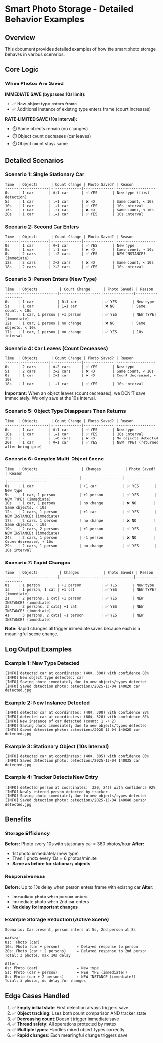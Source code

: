 # Smart Photo Storage - Detailed Behavior Examples

## Overview
This document provides detailed examples of how the smart photo storage behaves in various scenarios.

## Core Logic

### When Photos Are Saved

**IMMEDIATE SAVE (bypasses 10s limit):**
- ✅ New object type enters frame
- ✅ Additional instance of existing type enters frame (count increases)

**RATE-LIMITED SAVE (10s interval):**
- ⏱️ Same objects remain (no changes)
- ⏱️ Object count decreases (car leaves)
- ⏱️ Object count stays same

## Detailed Scenarios

### Scenario 1: Single Stationary Car
```
Time  | Objects      | Count Change | Photo Saved? | Reason
------|-------------|--------------|--------------|------------------
0s    | 1 car       | 0→1 car      | ✅ YES       | New type (first detection)
5s    | 1 car       | 1→1 car      | ❌ NO        | Same count, < 10s
10s   | 1 car       | 1→1 car      | ✅ YES       | 10s interval
15s   | 1 car       | 1→1 car      | ❌ NO        | Same count, < 10s
20s   | 1 car       | 1→1 car      | ✅ YES       | 10s interval
```

### Scenario 2: Second Car Enters
```
Time  | Objects      | Count Change | Photo Saved? | Reason
------|-------------|--------------|--------------|------------------
0s    | 1 car       | 0→1 car      | ✅ YES       | New type
5s    | 1 car       | 1→1 car      | ❌ NO        | Same count, < 10s
8s    | 2 cars      | 1→2 cars     | ✅ YES       | NEW INSTANCE! (immediate)
12s   | 2 cars      | 2→2 cars     | ❌ NO        | Same count, < 10s
18s   | 2 cars      | 2→2 cars     | ✅ YES       | 10s interval
```

### Scenario 3: Person Enters (New Type)
```
Time  | Objects          | Count Change      | Photo Saved? | Reason
------|-----------------|-------------------|--------------|------------------
0s    | 1 car           | 0→1 car           | ✅ YES       | New type
5s    | 1 car           | 1→1 car           | ❌ NO        | Same count, < 10s
7s    | 1 car, 1 person | +1 person         | ✅ YES       | NEW TYPE! (immediate)
12s   | 1 car, 1 person | no change         | ❌ NO        | Same objects, < 10s
17s   | 1 car, 1 person | no change         | ✅ YES       | 10s interval
```

### Scenario 4: Car Leaves (Count Decreases)
```
Time  | Objects      | Count Change | Photo Saved? | Reason
------|-------------|--------------|--------------|------------------
0s    | 2 cars      | 0→2 cars     | ✅ YES       | New type
5s    | 2 cars      | 2→2 cars     | ❌ NO        | Same count, < 10s
8s    | 1 car       | 2→1 car      | ❌ NO        | Count decreased, < 10s
18s   | 1 car       | 1→1 car      | ✅ YES       | 10s interval
```

**Important:** When an object leaves (count decreases), we DON'T save immediately. We only save at the 10s interval.

### Scenario 5: Object Type Disappears Then Returns
```
Time  | Objects      | Count Change | Photo Saved? | Reason
------|-------------|--------------|--------------|------------------
0s    | 1 car       | 0→1 car      | ✅ YES       | New type
10s   | 1 car       | 1→1 car      | ✅ YES       | 10s interval
15s   | -           | 1→0 cars     | ❌ NO        | No objects detected
20s   | 1 car       | 0→1 car      | ✅ YES       | NEW TYPE! (returned after being gone)
```

### Scenario 6: Complex Multi-Object Scene
```
Time  | Objects                    | Changes           | Photo Saved? | Reason
------|---------------------------|-------------------|--------------|------------------
0s    | 1 car                     | +1 car            | ✅ YES       | New type
5s    | 1 car, 1 person           | +1 person         | ✅ YES       | NEW TYPE! (immediate)
10s   | 1 car, 1 person           | no change         | ❌ NO        | Same objects, < 10s
12s   | 2 cars, 1 person          | +1 car            | ✅ YES       | NEW INSTANCE! (immediate)
17s   | 2 cars, 1 person          | no change         | ❌ NO        | Same objects, < 10s
19s   | 2 cars, 2 persons         | +1 person         | ✅ YES       | NEW INSTANCE! (immediate)
24s   | 2 cars, 1 person          | -1 person         | ❌ NO        | Count decreased, < 10s
29s   | 2 cars, 1 person          | no change         | ✅ YES       | 10s interval
```

### Scenario 7: Rapid Changes
```
Time  | Objects          | Changes           | Photo Saved? | Reason
------|-----------------|-------------------|--------------|------------------
0s    | 1 person        | +1 person         | ✅ YES       | New type
1s    | 1 person, 1 cat | +1 cat            | ✅ YES       | NEW TYPE! (immediate)
2s    | 2 persons, 1 cat| +1 person         | ✅ YES       | NEW INSTANCE! (immediate)
3s    | 2 persons, 2 cats| +1 cat           | ✅ YES       | NEW INSTANCE! (immediate)
4s    | 3 persons, 2 cats| +1 person        | ✅ YES       | NEW INSTANCE! (immediate)
```

**Note:** Rapid changes all trigger immediate saves because each is a meaningful scene change.

## Log Output Examples

### Example 1: New Type Detected
```
[INFO] detected car at coordinates: (400, 300) with confidence 85%
[INFO] New object type detected: car
[INFO] Saving photo immediately due to new objects/types detected
[INFO] Saved detection photo: detections/2025-10-04 140020 car detected.jpg
```

### Example 2: New Instance Detected
```
[INFO] detected car at coordinates: (400, 300) with confidence 85%
[INFO] detected car at coordinates: (600, 320) with confidence 82%
[INFO] New instance of car detected (count: 1 -> 2)
[INFO] Saving photo immediately due to new objects/types detected
[INFO] Saved detection photo: detections/2025-10-04 140025 car detected.jpg
```

### Example 3: Stationary Object (10s Interval)
```
[INFO] detected car at coordinates: (400, 305) with confidence 86%
[INFO] Saved detection photo: detections/2025-10-04 140035 car detected.jpg
```

### Example 4: Tracker Detects New Entry
```
[INFO] detected person at coordinates: (320, 240) with confidence 92%
[INFO] Newly entered person detected by tracker
[INFO] Saving photo immediately due to new objects/types detected
[INFO] Saved detection photo: detections/2025-10-04 140040 person detected.jpg
```

## Benefits

### Storage Efficiency
**Before:** Photo every 10s with stationary car = 360 photos/hour
**After:** 
- 1st photo immediately (new type)
- Then 1 photo every 10s = 6 photos/minute
- **Same as before for stationary objects**

### Responsiveness
**Before:** Up to 10s delay when person enters frame with existing car
**After:** 
- Immediate photo when person enters
- Immediate photo when 2nd car enters
- **No delay for important changes**

### Example Storage Reduction (Active Scene)
```
Scenario: Car present, person enters at 5s, 2nd person at 8s

Before:
0s:  Photo (car)
10s: Photo (car + person)        ← Delayed response to person
20s: Photo (car + 2 persons)     ← Delayed response to 2nd person
Total: 3 photos, max 10s delay

After:
0s: Photo (car)                  ← New type
5s: Photo (car + person)         ← NEW TYPE (immediate!)
8s: Photo (car + 2 persons)      ← NEW INSTANCE (immediate!)
Total: 3 photos, 0s delay for changes
```

## Edge Cases Handled

1. ✅ **Empty initial state**: First detection always triggers save
2. ✅ **Object tracking**: Uses both count comparison AND tracker state
3. ✅ **Decreasing count**: Doesn't trigger immediate save
4. ✅ **Thread safety**: All operations protected by mutex
5. ✅ **Multiple types**: Handles mixed object types correctly
6. ✅ **Rapid changes**: Each meaningful change triggers save
